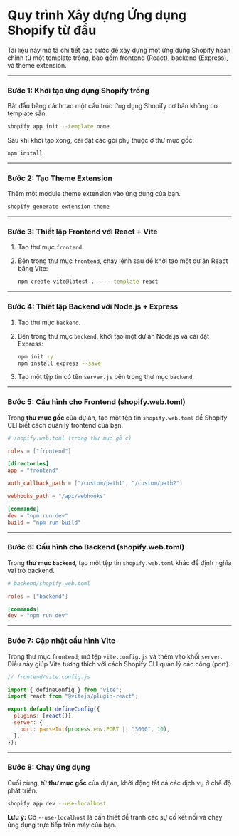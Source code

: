 # Quy trình Xây dựng Ứng dụng Shopify từ đầu

Tài liệu này mô tả chi tiết các bước để xây dựng một ứng dụng Shopify hoàn chỉnh từ một template trống, bao gồm frontend (React), backend (Express), và theme extension.

---

### **Bước 1: Khởi tạo ứng dụng Shopify trống**

Bắt đầu bằng cách tạo một cấu trúc ứng dụng Shopify cơ bản không có template sẵn.

```bash
shopify app init --template none
```

Sau khi khởi tạo xong, cài đặt các gói phụ thuộc ở thư mục gốc:

```bash
npm install
```

---

### **Bước 2: Tạo Theme Extension**

Thêm một module theme extension vào ứng dụng của bạn.

```bash
shopify generate extension theme
```

---

### **Bước 3: Thiết lập Frontend với React + Vite**

1.  Tạo thư mục `frontend`.
2.  Bên trong thư mục `frontend`, chạy lệnh sau để khởi tạo một dự án React bằng Vite:

    ```bash
    npm create vite@latest . -- --template react
    ```

---

### **Bước 4: Thiết lập Backend với Node.js + Express**

1.  Tạo thư mục `backend`.
2.  Bên trong thư mục `backend`, khởi tạo một dự án Node.js và cài đặt Express:

    ```bash
    npm init -y
    npm install express --save
    ```

3.  Tạo một tệp tin có tên `server.js` bên trong thư mục `backend`.

---

### **Bước 5: Cấu hình cho Frontend (shopify.web.toml)**

Trong **thư mục gốc** của dự án, tạo một tệp tin `shopify.web.toml` để Shopify CLI biết cách quản lý frontend của bạn.

```toml
# shopify.web.toml (trong thư mục gốc)

roles = ["frontend"]

[directories]
app = "frontend"

auth_callback_path = ["/custom/path1", "/custom/path2"]

webhooks_path = "/api/webhooks"

[commands]
dev = "npm run dev"
build = "npm run build"
```

---

### **Bước 6: Cấu hình cho Backend (shopify.web.toml)**

Trong **thư mục `backend`**, tạo một tệp tin `shopify.web.toml` khác để định nghĩa vai trò backend.

```toml
# backend/shopify.web.toml

roles = ["backend"]

[commands]
dev = "npm run dev"
```

---

### **Bước 7: Cập nhật cấu hình Vite**

Trong thư mục `frontend`, mở tệp `vite.config.js` và thêm vào khối `server`. Điều này giúp Vite tương thích với cách Shopify CLI quản lý các cổng (port).

```javascript
// frontend/vite.config.js

import { defineConfig } from "vite";
import react from "@vitejs/plugin-react";

export default defineConfig({
  plugins: [react()],
  server: {
    port: parseInt(process.env.PORT || "3000", 10),
  },
});
```

---

### **Bước 8: Chạy ứng dụng**

Cuối cùng, từ **thư mục gốc** của dự án, khởi động tất cả các dịch vụ ở chế độ phát triển.

```bash
shopify app dev --use-localhost
```

**Lưu ý:** Cờ `--use-localhost` là cần thiết để tránh các sự cố kết nối và chạy ứng dụng trực tiếp trên máy của bạn.

